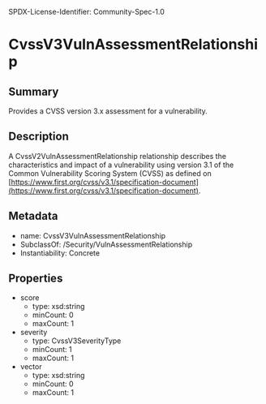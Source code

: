 SPDX-License-Identifier: Community-Spec-1.0

# CvssV3VulnAssessmentRelationship

## Summary

Provides a CVSS version 3.x assessment for a vulnerability.

## Description

A CvssV2VulnAssessmentRelationship relationship describes the characteristics and impact of a vulnerability using version 3.1 of the Common Vulnerability Scoring System (CVSS) as defined on [https://www.first.org/cvss/v3.1/specification-document](https://www.first.org/cvss/v3.1/specification-document). 

## Metadata

- name: CvssV3VulnAssessmentRelationship
- SubclassOf: /Security/VulnAssessmentRelationship
- Instantiability: Concrete

## Properties

- score
  - type: xsd:string
  - minCount: 0
  - maxCount: 1
- severity
  - type: CvssV3SeverityType
  - minCount: 1
  - maxCount: 1
- vector
  - type: xsd:string
  - minCount: 0
  - maxCount: 1
